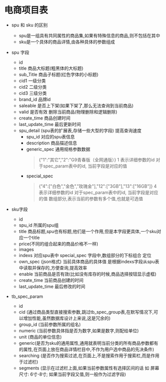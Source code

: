 # 电商项目表


- spu 和 sku 的区别
    - spu是一组具有共同属性的商品集,如果有特殊信息的商品,则不包括在其中
    - sku是一个具体的商品详情,由各种具体的参数组成

- spu 字段
    - id 
    - title 商品大标题(粗黑体的大标题)
    - sub_Title 商品子标题(红色字体的小标题)
    - cid1 一级分类
    - cid2 二级分类
    - cid3 三级分类
    - brand_id 品牌id
    - saleable 是否上下架(如果下架了,那么无法查询到当前商品)
    - valid 是否有效 删除当前商品(物理删除和逻辑删除)
    - create_time 商品创建时间
    - last_update_time 最后更新时间
    - spu_detail (spu表的扩展表,存储一些大型的字段) 提高查询速度
        - spu_id 对应的spu表信息
        - description 商品描述信息
        - generic_spec 通用规格参数数据
            > {"1":"其它","2":"G9青春版（全网通版）} 
            > 1 表示详细参数的id 对于spec_param表中的id, 当前字段是对应的值
        - special_spec
            > {"4":["白色","金色","玫瑰金"],"12":["3GB"],"13":["16GB"]}
            > 4 表示详细参数的id 对于spec_param表中的id, 当前字段是对应的值
            > 数组部分,表示当前的参数有多个值,也就是可选值
                

    
- sku字段
    - id
    - spu_id 所属的spu组
    - title 商品标题,spu也有标题,他们是一个作用,但是本字段更具体,一个sku对应一个title
    - price(不同的组合起来的商品价格不一样)
    - images 
    - indexs 对应spu表中 special_spec 字段中,数组部分的下标组合 定位
    - own_spec (json格式) 当前具体商品的具体值 是根据indexs字段从spu表中读取并保存的,方便查询,提高效率
    - enable 当前商品是否有效(比如没有库存的时候,商品选择按钮显示虚框)
    - create_time 当前商品创建的时间
    - last_update_time  最后修改的时间



- tb_spec_param
    - id
    - cid (通过商品类型直接搜索参数,跳过tb_spec_group表,在默写情况下,可以增加性能,虽然数据库设计上来说,这是冗余的)
    - group_id (当前参数所属的组名)
    - numeric (当前参数具体指是否为数字,如果是数字,则配给单位)
    - unit (商品的单位信息)
    - generic(是否为sku的通用属性,通用就表明当前分类的所有商品参数都有的属性,在页面上放在商品详情栏目中,不作为用户选中商品的先决条件)
    - searching (是否作为搜索过滤,在页面上,不是搜索作用于搜索栏,而是作用于过滤栏)
    - segments (显示在过滤栏上面,如果当前参数属性有选择区间的话 如 屏幕尺寸: 6寸-8寸; 如果当前字段又值,则一般作为过滤字段)  